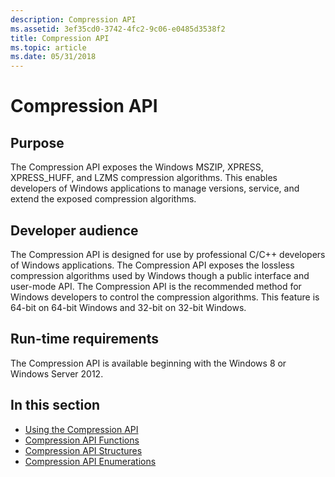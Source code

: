 ```yaml
---
description: Compression API
ms.assetid: 3ef35cd0-3742-4fc2-9c06-e0485d3538f2
title: Compression API
ms.topic: article
ms.date: 05/31/2018
---
```


# Compression API

## Purpose

The Compression API exposes the Windows MSZIP, XPRESS, XPRESS\_HUFF, and LZMS compression algorithms. This enables developers of Windows applications to manage versions, service, and extend the exposed compression algorithms.

## Developer audience

The Compression API is designed for use by professional C/C++ developers of Windows applications. The Compression API exposes the lossless compression algorithms used by Windows though a public interface and user-mode API. The Compression API is the recommended method for Windows developers to control the compression algorithms. This feature is 64-bit on 64-bit Windows and 32-bit on 32-bit Windows.

## Run-time requirements

The Compression API is available beginning with the Windows 8 or Windows Server 2012.

## In this section

-   [Using the Compression API](using-the-compression-api.md)
-   [Compression API Functions](compression-api-functions.md)
-   [Compression API Structures](compression-api-structures.md)
-   [Compression API Enumerations](compression-api-enumerations.md)

 

 



